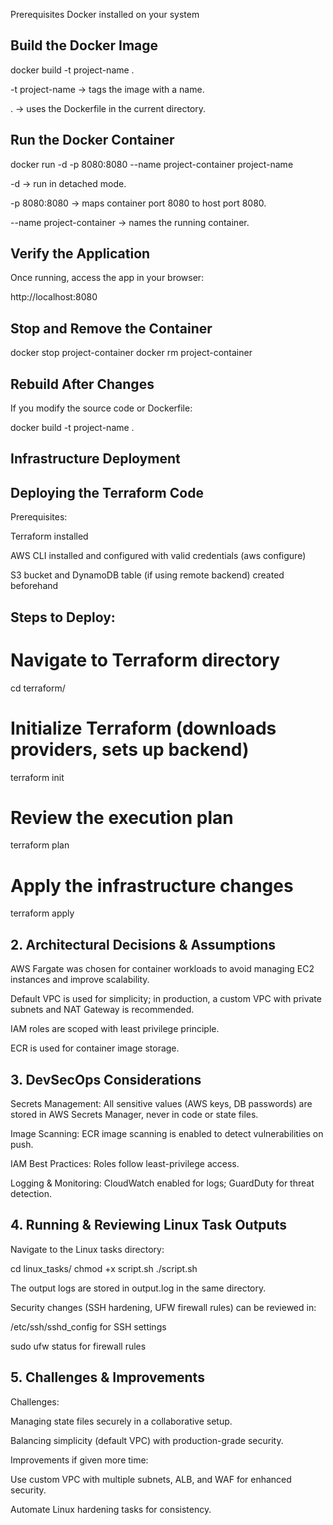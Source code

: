 Prerequisites
Docker installed on your system

## Build the Docker Image

docker build -t project-name .

-t project-name → tags the image with a name.

. → uses the Dockerfile in the current directory.

## Run the Docker Container

docker run -d -p 8080:8080 --name project-container project-name

-d → run in detached mode.

-p 8080:8080 → maps container port 8080 to host port 8080.

--name project-container → names the running container.

## Verify the Application
Once running, access the app in your browser:

http://localhost:8080

## Stop and Remove the Container

docker stop project-container
docker rm project-container

## Rebuild After Changes
If you modify the source code or Dockerfile:

docker build -t project-name .

## Infrastructure Deployment 

## Deploying the Terraform Code

Prerequisites:

Terraform installed 

AWS CLI installed and configured with valid credentials (aws configure)

S3 bucket and DynamoDB table (if using remote backend) created beforehand

## Steps to Deploy:

# Navigate to Terraform directory
cd terraform/

# Initialize Terraform (downloads providers, sets up backend)
terraform init

# Review the execution plan
terraform plan

# Apply the infrastructure changes
terraform apply

## 2. Architectural Decisions & Assumptions

AWS Fargate was chosen for container workloads to avoid managing EC2 instances and improve scalability.

Default VPC is used for simplicity; in production, a custom VPC with private subnets and NAT Gateway is recommended.

IAM roles are scoped with least privilege principle.

ECR is used for container image storage.

## 3. DevSecOps Considerations
Secrets Management: All sensitive values (AWS keys, DB passwords) are stored in AWS Secrets Manager, never in code or state files.

Image Scanning: ECR image scanning is enabled to detect vulnerabilities on push.

IAM Best Practices: Roles follow least-privilege access.

Logging & Monitoring: CloudWatch enabled for logs; GuardDuty for threat detection.

## 4. Running & Reviewing Linux Task Outputs
Navigate to the Linux tasks directory:

cd linux_tasks/
chmod +x script.sh
./script.sh

The output logs are stored in output.log in the same directory.

Security changes (SSH hardening, UFW firewall rules) can be reviewed in:

/etc/ssh/sshd_config for SSH settings

sudo ufw status for firewall rules

## 5. Challenges & Improvements
Challenges:

Managing state files securely in a collaborative setup.

Balancing simplicity (default VPC) with production-grade security.

Improvements if given more time:

Use custom VPC with multiple subnets, ALB, and WAF for enhanced security.

Automate Linux hardening tasks for consistency.




